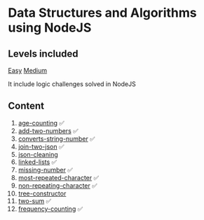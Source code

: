 # Data Structures and Algorithms using NodeJS

## Levels included

[Easy](https://leetcode.com/problems/add-two-numbers/description/)
[Medium](https://leetcode.com/problems/add-two-numbers/description/)

It include logic challenges solved in NodeJS

## Content

1. [age-counting](age-counting) ✅
2. [add-two-numbers](add-two-numbers) ✅
3. [converts-string-number](converts-string-number) ✅
4. [join-two-json](join-two-json) ✅
5. [json-cleaning](json-cleaning)
6. [linked-lists](linked-lists) ✅
7. [missing-number](missing-number) ✅
8. [most-repeated-character](most-repeated-character) ✅
9. [non-repeating-character](non-repeating-character) ✅
10. [tree-constructor](tree-constructor)
11. [two-sum](two-sum) ✅
12. [frequency-counting](frequency-counting) ✅
